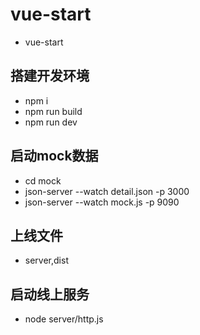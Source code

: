 # vue-start
- vue-start

## 搭建开发环境
- npm i
- npm run build
- npm run dev

## 启动mock数据
- cd mock
- json-server --watch detail.json -p 3000
- json-server --watch mock.js -p 9090

## 上线文件
- server,dist
## 启动线上服务
- node server/http.js
